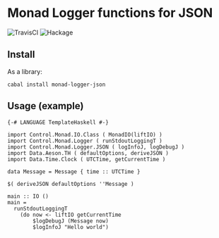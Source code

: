 # Monad Logger functions for JSON

![TravisCI](https://travis-ci.org/fpco/monad-logger-json.svg)
![Hackage](https://img.shields.io/hackage/v/monad-logger-json.svg)

## Install

As a library:

    cabal install monad-logger-json

## Usage (example)

    {-# LANGUAGE TemplateHaskell #-}

    import Control.Monad.IO.Class ( MonadIO(liftIO) )
    import Control.Monad.Logger ( runStdoutLoggingT )
    import Control.Monad.Logger.JSON ( logInfoJ, logDebugJ )
    import Data.Aeson.TH ( defaultOptions, deriveJSON )
    import Data.Time.Clock ( UTCTime, getCurrentTime )

    data Message = Message { time :: UTCTime }

    $( deriveJSON defaultOptions ''Message )

    main :: IO ()
    main =
      runStdoutLoggingT
        (do now <- liftIO getCurrentTime
            $logDebugJ (Message now)
            $logInfoJ "Hello world")
